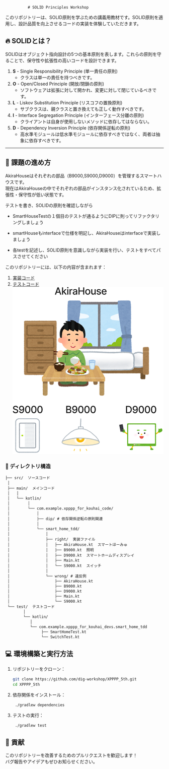               # SOLID Principles Workshop

このリポジトリーは、SOLID原則を学ぶための講義用教材です。SOLID原則を適用し、設計品質を向上させるコードの実装を体験していただきます。

## 🔥 SOLIDとは？

SOLIDはオブジェクト指向設計の5つの基本原則を表します。これらの原則を守ることで、保守性や拡張性の高いコードを設計できます。

1. **S** - Single Responsibility Principle (単一責任の原則)
    - クラスは単一の責任を持つべきです。
2. **O** - Open/Closed Principle (開放/閉鎖の原則)
    - ソフトウェアは拡張に対して開かれ、変更に対して閉じているべきです。
3. **L** - Liskov Substitution Principle (リスコフの置換原則)
    - サブクラスは、親クラスと置き換えても正しく動作すべきです。
4. **I** - Interface Segregation Principle (インターフェース分離の原則)
    - クライアントは自身が使用しないメソッドに依存してはならない。
5. **D** - Dependency Inversion Principle (依存関係逆転の原則)
    - 高水準モジュールは低水準モジュールに依存すべきではなく、両者は抽象に依存すべきです。

---

## 🚀 課題の進め方
AkiraHouseはそれぞれの部品（B9000,S9000,D9000）を管理するスマートハウスです。  
現在はAkiraHouseの中でそれぞれの部品がインスタンス化されているため、拡張性・保守性が低い状態です。

テストを書き、SOLIDの原則を確認しながら

- SmartHouseTestの１個目のテストが通るようにDIPに則ってリファクタリングしましょう

- smartHouseもinterfaceで仕様を明記し、AkiraHouseはinterfaceで実装しましょう

- 各testを記述し、SOLID原則を意識しながら実装を行い、テストをすべてパスさせてください

このリポジトリーには、以下の内容が含まれます：
1. [実装コード](src/main/kotlin/com/example/xpppp_for_kouhai_devs/smart_home_tdd/right)
2. [テストコード](src/test)
![img.png](img.png)


### 📂 ディレクトリ構造
```
├── src/  ソースコード 
 │ 
 ├── main/  メインコード 
 │   │ 
 │   └── kotlin/ 
 │        │
 │        └── com.example.xpppp_for_kouhai_code/ 
 │            │
 │            ├── dip/ # 依存関係逆転の原則関連 
 │            │
 │            └── smart_home_tdd/ 
 │                │ 
 │                ├── right/  実装ファイル
 │                │   ├── AkiraHouse.kt  スマートほーみゅ
 │                │   ├── B9000.kt  照明
 │                │   ├── D9000.kt  スマートホームディスプレイ
 │                │   ├── Main.kt
 │                │   └── S9000.kt  スイッチ
 │                │
 │                └── wrong/ # 違反例 
 │                    ├── AkiraHouse.kt 
 │                    ├── B9000.kt 
 │                    ├── D9000.kt 
 │                    ├── Main.kt 
 │                    └── S9000.kt 
 └── test/  テストコード 
        │
        └── kotlin/ 
           │ 
           └── com.example.xpppp_for_kouhai_devs.smart_home_tdd 
                ├── SmartHomeTest.kt 
                └── SwitchTest.kt 
```

## 💻 環境構築と実行方法

1. リポジトリーをクローン：
   ```bash
   git clone https://github.com/dig-workshop/XPPPP_5th.git
   cd XPPPP_5th

2. 依存関係をインストール：
   ```bash
    ./gradlew dependencies

3. テストの実行：
   ```bash
    ./gradlew test

## 🙌 貢献

このリポジトリーを改善するためのプルリクエストを歓迎します！  
バグ報告やアイデアもぜひお知らせください。
